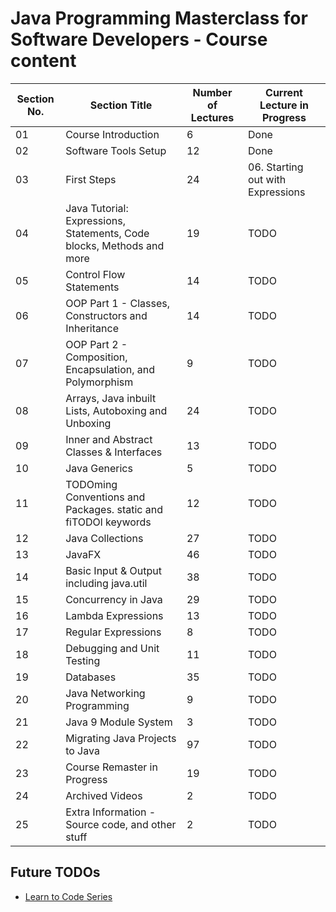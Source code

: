 # Java Programming Masterclass for Software Developers - Course content

| Section No. | Section Title                                                         | Number of Lectures | Current Lecture in Progress       |
| ----------- | --------------------------------------------------------------------- | ------------------ | --------------------------------- |
| 01          | Course Introduction                                                   | 6                  | Done                              |
| 02          | Software Tools Setup                                                  | 12                 | Done                              |
| 03          | First Steps                                                           | 24                 | 06. Starting out with Expressions |
| 04          | Java Tutorial: Expressions, Statements, Code blocks, Methods and more | 19                 | TODO                              |
| 05          | Control Flow Statements                                               | 14                 | TODO                              |
| 06          | OOP Part 1 - Classes, Constructors and Inheritance                    | 14                 | TODO                              |
| 07          | OOP Part 2 - Composition, Encapsulation, and Polymorphism             | 9                  | TODO                              |
| 08          | Arrays, Java inbuilt Lists, Autoboxing and Unboxing                   | 24                 | TODO                              |
| 09          | Inner and Abstract Classes & Interfaces                               | 13                 | TODO                              |
| 10          | Java Generics                                                         | 5                  | TODO                              |
| 11          | TODOming Conventions and Packages. static and fiTODOl keywords        | 12                 | TODO                              |
| 12          | Java Collections                                                      | 27                 | TODO                              |
| 13          | JavaFX                                                                | 46                 | TODO                              |
| 14          | Basic Input & Output including java.util                              | 38                 | TODO                              |
| 15          | Concurrency in Java                                                   | 29                 | TODO                              |
| 16          | Lambda Expressions                                                    | 13                 | TODO                              |
| 17          | Regular Expressions                                                   | 8                  | TODO                              |
| 18          | Debugging and Unit Testing                                            | 11                 | TODO                              |
| 19          | Databases                                                             | 35                 | TODO                              |
| 20          | Java Networking Programming                                           | 9                  | TODO                              |
| 21          | Java 9 Module System                                                  | 3                  | TODO                              |
| 22          | Migrating Java Projects to Java                                       | 97                 | TODO                              |
| 23          | Course Remaster in Progress                                           | 19                 | TODO                              |
| 24          | Archived Videos                                                       | 2                  | TODO                              |
| 25          | Extra Information - Source code, and other stuff                      | 2                  | TODO                              |

## Future TODOs

- [Learn to Code Series](https://www.youtube.com/playlist?list=PLXtTjtWmQhg0N08o_oSaAantmQAu-1Xad)
